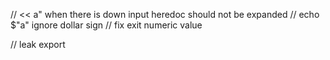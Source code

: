 // << a" when there is down input heredoc should not be expanded
// echo  $"a" ignore dollar sign 
// fix exit numeric value

// leak export